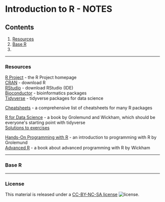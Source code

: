 # Introduction to R - NOTES

## Contents

1. [Resources](#resources)
2. [Base R](#base-r)
3.

---
### Resources

[R Project](https://www.r-project.org/) - the R Project homepage  
[CRAN](https://cran.r-project.org/) - download R  
[RStudio](https://www.rstudio.com/) - download RStudio (IDE)  
[Bioconductor](http://www.bioconductor.org/) - bioinformatics packages  
[Tidyverse](https://www.tidyverse.org/) - tidyverse packages for data science  

[Cheatsheets](https://www.rstudio.com/resources/cheatsheets/) - a comprehensive list of cheatsheets for many R packages

[R for Data Science](https://r4ds.had.co.nz/) - a book by Grolemund and Wickham, which should be everyone's starting point with tidyverse  
[Solutions to exercises](https://jrnold.github.io/r4ds-exercise-solutions/)

[Hands-On Programming with R](https://rstudio-education.github.io/hopr/) - an introduction to programming with R by Grolemund  
[Advanced R](http://adv-r.had.co.nz/) - a book about advanced programming with R by Wickham  

---
### Base R



---
### License

This material is released under a
[CC-BY-NC-SA license](https://creativecommons.org/licenses/by-nc-sa/4.0/) ![license](https://licensebuttons.net/l/by-nc-sa/3.0/88x31.png).
